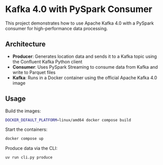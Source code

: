 # Kafka 4.0 with PySpark Consumer

This project demonstrates how to use Apache Kafka 4.0 with a PySpark consumer for high-performance data processing.

## Architecture

- **Producer**: Generates location data and sends it to a Kafka topic using the Confluent Kafka Python client
- **Consumer**: Uses PySpark Streaming to consume data from Kafka and write to Parquet files
- **Kafka**: Runs in a Docker container using the official Apache Kafka 4.0 image

## Usage
Build the images: 
```bash
DOCKER_DEFAULT_PLATFORM=linux/amd64 docker compose build
```
Start the containers: 
```bash
docker compose up
```
Produce data via the CLI: 
```bash
uv run cli.py produce 
```
